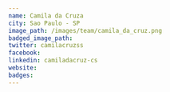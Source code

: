 ```yaml
---
name: Camila da Cruza
city: Sao Paulo - SP
image_path: /images/team/camila_da_cruz.png
badged_image_path: 
twitter: camilacruzss
facebook:
linkedin: camiladacruz-cs
website:
badges:
---
```

